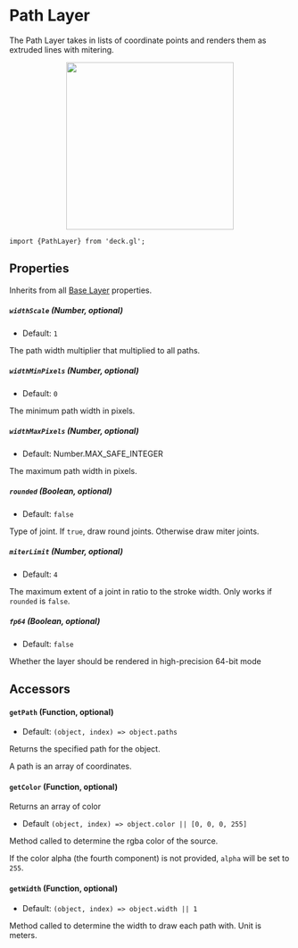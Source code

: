 # Path Layer

The Path Layer takes in lists of coordinate points and
renders them as extruded lines with mitering.

  <div align="center">
    <img height="300" src="/demo/src/static/images/demo-thumb-path.jpg" />
  </div>

    import {PathLayer} from 'deck.gl';

## Properties

Inherits from all [Base Layer](/docs/layers/base-layer.md) properties.

##### `widthScale` (Number, optional)

- Default: `1`

The path width multiplier that multiplied to all paths.

##### `widthMinPixels` (Number, optional)

- Default: `0`

The minimum path width in pixels.

##### `widthMaxPixels` (Number, optional)

- Default: Number.MAX_SAFE_INTEGER

The maximum path width in pixels.

##### `rounded` (Boolean, optional)

- Default: `false`

Type of joint. If `true`, draw round joints. Otherwise draw miter joints.

##### `miterLimit` (Number, optional)

- Default: `4`

The maximum extent of a joint in ratio to the stroke width.
Only works if `rounded` is `false`.

##### `fp64` (Boolean, optional)

- Default: `false`

Whether the layer should be rendered in high-precision 64-bit mode

## Accessors

#### `getPath` (Function, optional)

- Default: `(object, index) => object.paths`

Returns the specified path for the object.

A path is an array of coordinates.

#### `getColor` (Function, optional)

Returns an array of color

- Default `(object, index) => object.color || [0, 0, 0, 255]`

Method called to determine the rgba color of the source.

If the color alpha (the fourth component) is not provided,
`alpha` will be set to `255`.

#### `getWidth` (Function, optional)

- Default: `(object, index) => object.width || 1`

Method called to determine the width to draw each path with.
Unit is meters.
